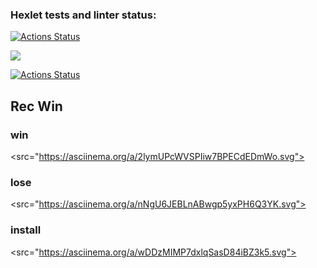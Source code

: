 ### Hexlet tests and linter status:
[![Actions Status](https://github.com/Anastasiya-Moreva/frontend-project-lvl1/workflows/hexlet-check/badge.svg)](https://github.com/Anastasiya-Moreva/frontend-project-lvl1/actions)

<a href="https://codeclimate.com/github/codeclimate/codeclimate/maintainability"><img src="https://api.codeclimate.com/v1/badges/a99a88d28ad37a79dbf6/maintainability" /></a>

[![Actions Status](https://github.com/Anastasiya-Moreva/frontend-project-lvl1/workflows/CI/badge.svg)](https://github.com/Anastasiya-Moreva/frontend-project-lvl1/actions)


## Rec Win

<link rel="alternate" type="application/x-asciicast" href="https://asciinema.org/a/2lymUPcWVSPIiw7BPECdEDmWo">

### win
<a href="https://asciinema.org/a/2lymUPcWVSPIiw7BPECdEDmWo" target="_blank"></a><img><src="https://asciinema.org/a/2lymUPcWVSPIiw7BPECdEDmWo.svg">

### lose
<a href="https://asciinema.org/a/nNgU6JEBLnABwgp5yxPH6Q3YK" target="_blank"></a><img><src="https://asciinema.org/a/nNgU6JEBLnABwgp5yxPH6Q3YK.svg">

### install
<a href="https://asciinema.org/a/wDDzMIMP7dxlqSasD84iBZ3k5" target="_blank"></a><img><src="https://asciinema.org/a/wDDzMIMP7dxlqSasD84iBZ3k5.svg">
